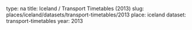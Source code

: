 type: na
title: Iceland / Transport Timetables (2013)
slug: places/iceland/datasets/transport-timetables/2013
place: iceland
dataset: transport-timetables
year: 2013
